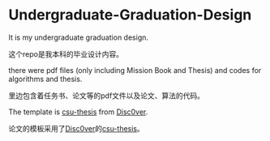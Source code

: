 # Undergraduate-Graduation-Design

It is my undergraduate graduation design.

这个repo是我本科的毕业设计内容。

there were pdf files (only including Mission Book and Thesis) and codes for algorithms and thesis.

里边包含着任务书、论文等的pdf文件以及论文、算法的代码。

The template is [csu-thesis](https://github.com/disc0ver-csu/csu-thesis) from [Disc0ver](https://github.com/disc0ver-csu).

论文的模板采用了[Disc0ver](https://github.com/disc0ver-csu)的[csu-thesis](https://github.com/disc0ver-csu/csu-thesis)。
